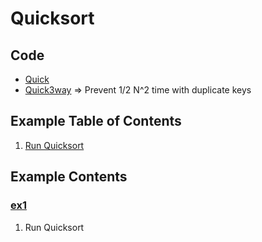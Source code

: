 # Quicksort

## Code
  * [Quick](../py/AlgsSedgewickWayne/Quick.py)
  * [Quick3way](../py/AlgsSedgewickWayne/Quick2way.py) 
    => Prevent 1/2 N^2 time with duplicate keys

## Example Table of Contents
  1. [Run Quicksort](#ex1)

## Example Contents
### [ex1](#example-contents)
1. Run Quicksort
